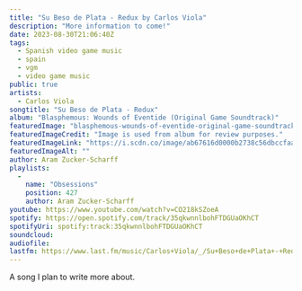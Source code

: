 ```yaml
---
title: "Su Beso de Plata - Redux by Carlos Viola"
description: "More information to come!"
date: 2023-08-30T21:06:40Z
tags:
  - Spanish video game music
  - spain
  - vgm
  - video game music
public: true
artists:
  - Carlos Viola
songtitle: "Su Beso de Plata - Redux"
album: "Blasphemous: Wounds of Eventide (Original Game Soundtrack)"
featuredImage: "blasphemous-wounds-of-eventide-original-game-soundtrack.jpeg"
featuredImageCredit: "Image is used from album for review purposes."
featuredImageLink: "https://i.scdn.co/image/ab67616d0000b2738c56dbccfaa82e7f3ea8b546"
featuredImageAlt: ""
author: Aram Zucker-Scharff
playlists:
  -
    name: "Obsessions"
    position: 427
    author: Aram Zucker-Scharff
youtube: https://www.youtube.com/watch?v=CO218kSZoeA
spotify: https://open.spotify.com/track/35qkwnnlbohFTDGUaOKhCT
spotifyUri: spotify:track:35qkwnnlbohFTDGUaOKhCT
soundcloud:
audiofile:
lastfm: https://www.last.fm/music/Carlos+Viola/_/Su+Beso+de+Plata+-+Redux
---
```


A song I plan to write more about.
		